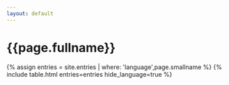 ```yaml
---
layout: default
---
```

<h1>{{page.fullname}}</h1>
{% assign entries = site.entries | where: 'language',page.smallname %}
{% include table.html entries=entries hide_language=true %}